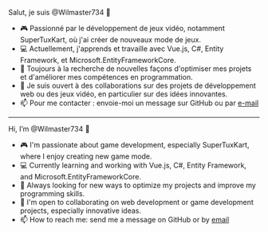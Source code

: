 Salut, je suis @Wilmaster734 👋
- 🎮 Passionné par le développement de jeux vidéo, notamment SuperTuxKart, où j'ai créer de nouveaux mode de jeux.
- 💻 Actuellement, j'apprends et travaille avec Vue.js, C#, Entity Framework, et Microsoft.EntityFrameworkCore.
- 🚀 Toujours à la recherche de nouvelles façons d'optimiser mes projets et d'améliorer mes compétences en programmation.
- 🤝 Je suis ouvert à des collaborations sur des projets de développement web ou des jeux vidéo, en particulier sur des idées innovantes.
- 📫 Pour me contacter : envoie-moi un message sur GitHub ou par [e-mail](mailto:william10.lussier@hotmail.fr)

---
Hi, I’m @Wilmaster734 👋
- 🎮 I'm passionate about game development, especially SuperTuxKart, where I enjoy creating new game mode.
- 💻 Currently learning and working with Vue.js, C#, Entity Framework, and Microsoft.EntityFrameworkCore.
- 🚀 Always looking for new ways to optimize my projects and improve my programming skills.
- 🤝 I'm open to collaborating on web development or game development projects, especially innovative ideas.
- 📫 How to reach me: send me a message on GitHub or by [email](mailto:william10.lussier@hotmail.fr)

<!---
willliam9/willliam9 is a ✨ special ✨ repository because its `README.md` (this file) appears on your GitHub profile.
You can click the Preview link to take a look at your changes.
--->
